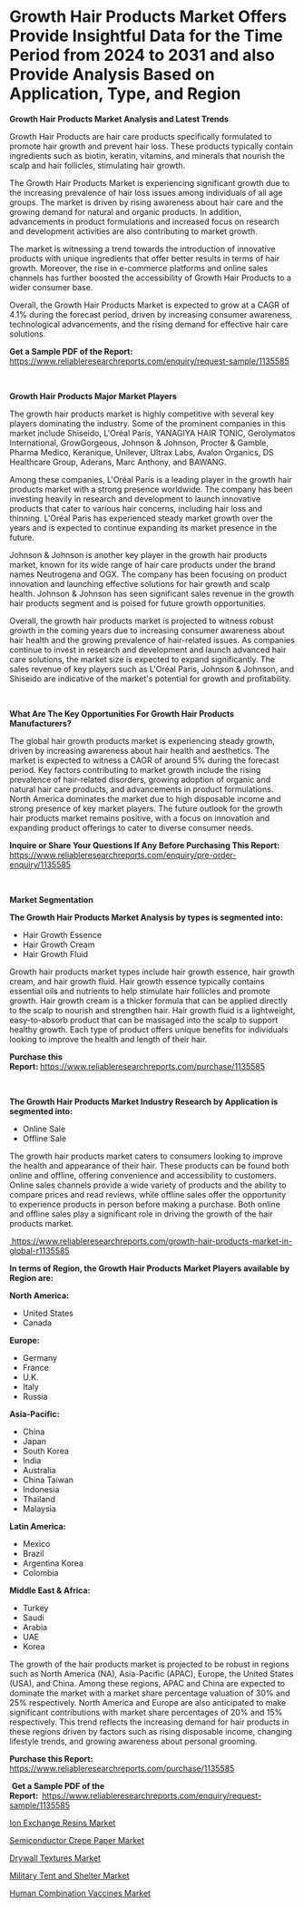 <p><h1>Growth Hair Products Market Offers Provide Insightful Data for the Time Period from 2024 to 2031 and also Provide Analysis Based on Application, Type, and Region</h1></p><p><strong>Growth Hair Products Market Analysis and Latest Trends</strong></p>
<p><p>Growth Hair Products are hair care products specifically formulated to promote hair growth and prevent hair loss. These products typically contain ingredients such as biotin, keratin, vitamins, and minerals that nourish the scalp and hair follicles, stimulating hair growth.</p><p>The Growth Hair Products Market is experiencing significant growth due to the increasing prevalence of hair loss issues among individuals of all age groups. The market is driven by rising awareness about hair care and the growing demand for natural and organic products. In addition, advancements in product formulations and increased focus on research and development activities are also contributing to market growth.</p><p>The market is witnessing a trend towards the introduction of innovative products with unique ingredients that offer better results in terms of hair growth. Moreover, the rise in e-commerce platforms and online sales channels has further boosted the accessibility of Growth Hair Products to a wider consumer base.</p><p>Overall, the Growth Hair Products Market is expected to grow at a CAGR of 4.1% during the forecast period, driven by increasing consumer awareness, technological advancements, and the rising demand for effective hair care solutions.</p></p>
<p><strong>Get a Sample PDF of the Report:&nbsp;</strong> <a href="https://www.reliableresearchreports.com/enquiry/request-sample/1135585">https://www.reliableresearchreports.com/enquiry/request-sample/1135585</a></p>
<p>&nbsp;</p>
<p><strong>Growth Hair Products Major Market Players</strong></p>
<p><p>The growth hair products market is highly competitive with several key players dominating the industry. Some of the prominent companies in this market include Shiseido, L'Oréal Paris, YANAGIYA HAIR TONIC, Gerolymatos International, GrowGorgeous, Johnson & Johnson, Procter & Gamble, Pharma Medico, Keranique, Unilever, Ultrax Labs, Avalon Organics, DS Healthcare Group, Aderans, Marc Anthony, and BAWANG.</p><p>Among these companies, L'Oréal Paris is a leading player in the growth hair products market with a strong presence worldwide. The company has been investing heavily in research and development to launch innovative products that cater to various hair concerns, including hair loss and thinning. L'Oréal Paris has experienced steady market growth over the years and is expected to continue expanding its market presence in the future.</p><p>Johnson & Johnson is another key player in the growth hair products market, known for its wide range of hair care products under the brand names Neutrogena and OGX. The company has been focusing on product innovation and launching effective solutions for hair growth and scalp health. Johnson & Johnson has seen significant sales revenue in the growth hair products segment and is poised for future growth opportunities.</p><p>Overall, the growth hair products market is projected to witness robust growth in the coming years due to increasing consumer awareness about hair health and the growing prevalence of hair-related issues. As companies continue to invest in research and development and launch advanced hair care solutions, the market size is expected to expand significantly. The sales revenue of key players such as L'Oréal Paris, Johnson & Johnson, and Shiseido are indicative of the market's potential for growth and profitability.</p></p>
<p>&nbsp;</p>
<p><strong>What Are The Key Opportunities For Growth Hair Products Manufacturers?</strong></p>
<p><p>The global hair growth products market is experiencing steady growth, driven by increasing awareness about hair health and aesthetics. The market is expected to witness a CAGR of around 5% during the forecast period. Key factors contributing to market growth include the rising prevalence of hair-related disorders, growing adoption of organic and natural hair care products, and advancements in product formulations. North America dominates the market due to high disposable income and strong presence of key market players. The future outlook for the growth hair products market remains positive, with a focus on innovation and expanding product offerings to cater to diverse consumer needs.</p></p>
<p><strong>Inquire or Share Your Questions If Any Before Purchasing This Report:</strong> <a href="https://www.reliableresearchreports.com/enquiry/pre-order-enquiry/1135585">https://www.reliableresearchreports.com/enquiry/pre-order-enquiry/1135585</a></p>
<p>&nbsp;</p>
<p><strong>Market Segmentation</strong></p>
<p><strong>The Growth Hair Products Market Analysis by types is segmented into:</strong></p>
<p><ul><li>Hair Growth Essence</li><li>Hair Growth Cream</li><li>Hair Growth Fluid</li></ul></p>
<p><p>Growth hair products market types include hair growth essence, hair growth cream, and hair growth fluid. Hair growth essence typically contains essential oils and nutrients to help stimulate hair follicles and promote growth. Hair growth cream is a thicker formula that can be applied directly to the scalp to nourish and strengthen hair. Hair growth fluid is a lightweight, easy-to-absorb product that can be massaged into the scalp to support healthy growth. Each type of product offers unique benefits for individuals looking to improve the health and length of their hair.</p></p>
<p><strong>Purchase this Report:&nbsp;</strong><a href="https://www.reliableresearchreports.com/purchase/1135585">https://www.reliableresearchreports.com/purchase/1135585</a></p>
<p>&nbsp;</p>
<p><strong>The Growth Hair Products Market Industry Research by Application is segmented into:</strong></p>
<p><ul><li>Online Sale</li><li>Offline Sale</li></ul></p>
<p><p>The growth hair products market caters to consumers looking to improve the health and appearance of their hair. These products can be found both online and offline, offering convenience and accessibility to customers. Online sales channels provide a wide variety of products and the ability to compare prices and read reviews, while offline sales offer the opportunity to experience products in person before making a purchase. Both online and offline sales play a significant role in driving the growth of the hair products market.</p></p>
<p><a href="https://www.reliableresearchreports.com/growth-hair-products-market-in-global-r1135585">&nbsp;https://www.reliableresearchreports.com/growth-hair-products-market-in-global-r1135585</a></p>
<p><strong>In terms of Region, the Growth Hair Products Market Players available by Region are:</strong></p>
<p>
    <p> <strong> North America: </strong>
        <ul>
            <li>United States</li>
            <li>Canada</li>
        </ul>
        </p> 
    <p> <strong> Europe: </strong>
        <ul>
            <li>Germany</li>
            <li>France</li>
            <li>U.K.</li>
            <li>Italy</li>
            <li>Russia</li>
        </ul>
        </p> 
    <p> <strong> Asia-Pacific: </strong>
        <ul>
            <li>China</li>
            <li>Japan</li>
            <li>South Korea</li>
            <li>India</li>
            <li>Australia</li>
            <li>China Taiwan</li>
            <li>Indonesia</li>
            <li>Thailand</li>
            <li>Malaysia</li>
        </ul>
        </p> 
    <p> <strong> Latin America: </strong>
        <ul>
            <li>Mexico</li>
            <li>Brazil</li>
            <li>Argentina Korea</li>
            <li>Colombia</li>
        </ul>
        </p> 
    <p> <strong> Middle East & Africa: </strong>
        <ul>
            <li>Turkey</li>
            <li>Saudi</li>
            <li>Arabia</li>
            <li>UAE</li>
            <li>Korea</li>
        </ul>
    </p>
    </p>
<p><p>The growth of the hair products market is projected to be robust in regions such as North America (NA), Asia-Pacific (APAC), Europe, the United States (USA), and China. Among these regions, APAC and China are expected to dominate the market with a market share percentage valuation of 30% and 25% respectively. North America and Europe are also anticipated to make significant contributions with market share percentages of 20% and 15% respectively. This trend reflects the increasing demand for hair products in these regions driven by factors such as rising disposable income, changing lifestyle trends, and growing awareness about personal grooming.</p></p>
<p><strong>Purchase this Report: </strong><a href="https://www.reliableresearchreports.com/purchase/1135585">https://www.reliableresearchreports.com/purchase/1135585</a></p>
<p>&nbsp;<strong>Get a Sample PDF of the Report:&nbsp;&nbsp;</strong><a href="https://www.reliableresearchreports.com/enquiry/request-sample/1135585">https://www.reliableresearchreports.com/enquiry/request-sample/1135585</a></p>
<p><strong></strong></p>
<p><p><a href="https://medium.com/@richard.james09789/ion-exchange-resins-market-research-report-market-forecast-and-growth-prospects-with-a-steady-cagr-8f8af39d9661">Ion Exchange Resins Market</a></p><p><a href="https://github.com/ochgvvcj16/Market-Research-Report-List-1/blob/main/semiconductor-crepe-paper-market.md">Semiconductor Crepe Paper Market</a></p><p><a href="https://medium.com/@rebecca.smith5467/insights-into-the-drywall-textures-industry-market-financial-status-market-size-and-revenue-65532b9526c7">Drywall Textures Market</a></p><p><a href="https://github.com/JosephMorgnlvXXff/Market-Research-Report-List-1/blob/main/military-tent-and-shelter-market.md">Military Tent and Shelter Market</a></p><p><a href="https://issuu.com/reportprime-2/docs/human-combination-vaccines-market-size-2030.pptx">Human Combination Vaccines Market</a></p></p>